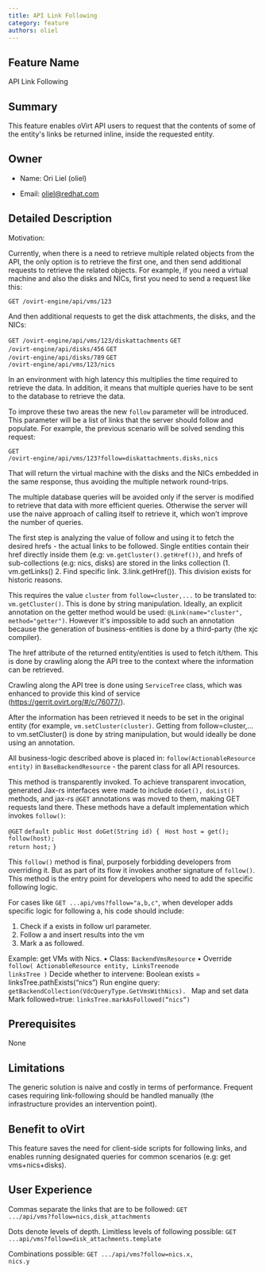 ```yaml
---
title: API Link Following
category: feature
authors: oliel
---
```


## Feature Name

API Link Following

## Summary

This feature enables oVirt API users to request that the contents of some of the entity's links be returned inline, inside the requested entity.

## Owner

*   Name: Ori Liel (oliel)

*   Email: <oliel@redhat.com>

## Detailed Description

Motivation:

Currently, when there is a need to retrieve multiple related objects from the API, the only option is to retrieve the first one, and then send additional requests to retrieve the related objects. For example, if you need a virtual machine and also the disks and NICs, first you need to send a request like this:

  <code>GET /ovirt-engine/api/vms/123</code>

And then additional requests to get the disk attachments, the disks, and the NICs:

  <code>GET /ovirt-engine/api/vms/123/diskattachments</code>
  <code>GET /ovirt-engine/api/disks/456</code>
  <code>GET /ovirt-engine/api/disks/789</code>
  <code>GET /ovirt-engine/api/vms/123/nics</code>

In an environment with high latency this multiplies the time required to retrieve the data. In addition, it means that multiple queries have to be sent to the database to retrieve the data.

To improve these two areas the new <code>follow</code> parameter will be introduced. This parameter will be a list of links that the server should follow and populate. For example, the previous scenario will be solved sending this request:

  <code>GET /ovirt-engine/api/vms/123?follow=diskattachments.disks,nics</code>

That will return the virtual machine with the disks and the NICs embedded in the same response, thus avoiding the multiple network round-trips.

The multiple database queries will be avoided only if the server is modified to retrieve that data with more efficient queries. Otherwise the server will use the naive approach of calling itself to retrieve it, which won’t improve the number of queries.

The first step is analyzing the value of follow and using it to fetch the desired hrefs - the actual links to be followed. Single entities contain their href directly inside them (e.g: <code>vm.getCluster().getHref())</code>, and hrefs of sub-collections (e.g: nics, disks) are stored in the links collection (1. vm.getLinks() 2. Find specific link. 3.link.getHref()). This division exists for historic reasons.

This requires the value <code>cluster</code> from <code>follow=cluster,...</code> to be translated to: <code>vm.getCluster()</code>. This is done by string manipulation. Ideally, an explicit annotation on the getter method would be used: <code>@Link(name="cluster", method="getter")</code>. However it's impossible to add such an annotation because the generation of business-entities is done by a third-party (the xjc compiler).

The href attribute of the returned entity/entities is used to fetch it/them. This is done by crawling along the API tree to the context where the information can be retrieved. 

Crawling along the API tree is done using <code>ServiceTree</code> class, which was enhanced to provide this kind of service (https://gerrit.ovirt.org/#/c/76077/).

After the information has been retrieved it needs to be set in the original entity (for example, <code>vm.setCluster(cluster)</code>. Getting from follow=cluster,... to vm.setCluster() is done by string manipulation, but would ideally be done using an annotation.

All business-logic described above is placed in: <code>follow(ActionableResource entity)</code> in <code>BaseBackendResource</code> - the parent class for all API resources.

This method is transparently invoked. To achieve transparent invocation, generated Jax-rs interfaces were made to include <code>doGet(), doList()</code> methods, and jax-rs <code>@GET</code> annotations was moved to them, making GET requests land there. These methods have a default implementation which invokes <code>follow()</code>:

<code>@GET</code>
<code>default public Host doGet(String id) {</code>
<code>   Host host = get();</code>
<code>   follow(host);</code>
<code>   return host;</code>
<code>}</code>

This <code>follow()</code> method is final, purposely forbidding developers from overriding it. But as part of its flow it invokes another signature of <code>follow()</code>. This method is the entry point for developers who need to add the specific following logic.

For cases like <code>GET ...api/vms?follow="a,b,c"</code>, when developer adds specific logic for following a, his code should include:

<ol>
<li>Check if a exists in follow url parameter.</li>
<li>Follow a and insert results into the vm</li>
<li>Mark a as followed.</li>
</ol>

Example: get VMs with Nics.
• Class: <code>BackendVmsResource</code>
• Override <code>follow( ActionableResource entity, LinksTreenode linksTree )</code>
Decide whether to intervene: <coce>Boolean exists = linksTree.pathExists(“nics”)</code>
Run engine query: <code>getBackendCollection(VdcQueryType.GetVmsWithNics). </code>
Map and set data
Mark followed=true: <code>linksTree.markAsFollowed(“nics”)</code>

## Prerequisites

None

## Limitations

The generic solution is naive and costly in terms of performance. Frequent cases requiring link-following should be handled manually (the infrastructure provides an intervention point).

## Benefit to oVirt

This feature saves the need for client-side scripts for following links, and enables running designated queries for common scenarios (e.g: get vms+nics+disks).

## User Experience

Commas separate the links that are to be followed:
<code>GET .../api/vms?follow=nics,disk_attachments</code>

Dots denote levels of depth. Limitless levels of following possible:
<code>GET ...api/vms?follow=disk_attachments.template</code>

Combinations possible:
<code>GET .../api/vms?follow=nics.x, nics.y</code>

